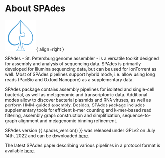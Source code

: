 # About SPAdes

![SPAdes](spades.png){ align=right }

SPAdes - St. Petersburg genome assembler - is a versatile toolkit designed for assembly and analysis of sequencing data.
SPAdes is primarily developed for Illumina sequencing data, but can be used for IonTorrent as well. Most of SPAdes pipelines support hybrid mode, i.e. allow using long reads (PacBio and Oxford Nanopore) as a supplementary data.

SPAdes package contains assembly pipelines for isolated and single-cell bacterial, as well as metagenomic and transcriptomic data.
Additional modes allow to discover bacterial plasmids and RNA viruses, as well as perform HMM-guided assembly.
Besides, SPAdes package includes supplementary tools for efficient k-mer counting and k-mer-based read filtering, assembly graph construction and simplification, sequence-to-graph alignment and metagenomic binning refinement.

SPAdes version {{ spades_version() }} was released under GPLv2 on July 14th, 2022 and can be downloaded [here](https://github.com/ablab/spades/releases/latest/).

The latest SPAdes paper describing various pipelines in a protocol format is available [here](https://currentprotocols.onlinelibrary.wiley.com/doi/abs/10.1002/cpbi.102).
